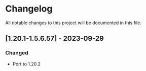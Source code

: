 # Changelog
All notable changes to this project will be documented in this file.

## [1.20.1-1.5.6.57] - 2023-09-29
### Changed
 - Port to 1.20.2